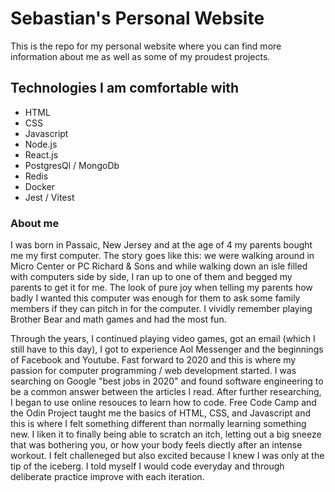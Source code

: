 # Sebastian's Personal Website

This is the repo for my personal website where you can find more information
about me as well as some of my proudest projects.

## Technologies I am comfortable with
- HTML
- CSS
- Javascript
- Node.js
- React.js
- PostgresQl / MongoDb
- Redis 
- Docker
- Jest / Vitest

### About me

I was born in Passaic, New Jersey and at the age of 4 my parents
bought me my first computer. The story goes like this: we were
walking around in Micro Center or PC Richard & Sons and while
walking down an isle filled with computers side by side, I ran up
to one of them and begged my parents to get it for me. The look of
pure joy when telling my parents how badly I wanted this computer
was enough for them to ask some family members if they can pitch
in for the computer. I vividly remember playing Brother Bear and
math games and had the most fun.


Through the years, I continued playing video games, got an email
        (which I still have to this day), I got to experience Aol
        Messenger and the beginnings of Facebook and Youtube. Fast forward
        to 2020 and this is where my passion for computer programming /
        web development started. I was searching on Google "best jobs in
        2020" and found software engineering to be a common answer between
        the articles I read. After further researching, I began to use
        online resouces to learn how to code. Free Code Camp and the Odin
        Project taught me the basics of HTML, CSS, and Javascript and this
        is where I felt something different than normally learning
        something new. I liken it to finally being able to scratch an
        itch, letting out a big sneeze that was bothering you, or how your
        body feels diectly after an intense workout. I felt challeneged
        but also excited because I knew I was only at the tip of the
        iceberg. I told myself I would code everyday and through
        deliberate practice improve with each iteration.
